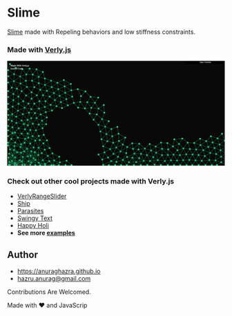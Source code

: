 # Slime

[Slime](http://anuraghazra.github.io/Slime) made with Repeling behaviors and low stiffness constraints.

### Made with [Verly.js](https://github.com/anuraghazra/Verly.js)

![Slime](./assets/screenshot.png)

### Check out other cool projects made with Verly.js

- [VerlyRangeSlider](https://anuraghazra.github.io/VerlyRangeSlider/)
- [Ship](https://anuraghazra.github.io/Verly.js/examples/ship/)
- [Parasites](https://anuraghazra.github.io/parasites/)
- [Swingy Text](https://anuraghazra.github.io/Verly.js/examples/text/)
- [Happy Holi](https://anuraghazra.github.io/Verly.js/examples/typography/)
- **See more [examples](https://anuraghazra.github.io/Verly.js/examples/)**

## Author

- https://anuraghazra.github.io
- hazru.anurag@gmail.com

Contributions Are Welcomed.

Made with :heart: and JavaScrip
